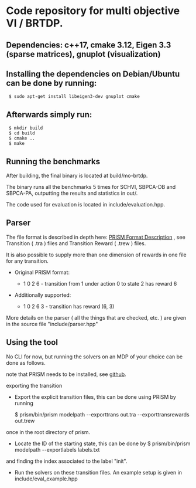 #	Code repository for multi objective VI / BRTDP.
## Dependencies: c++17, cmake 3.12, Eigen 3.3 (sparse matrices), gnuplot (visualization)

## Installing the dependencies on Debian/Ubuntu can be done by running:
	 $ sudo apt-get install libeigen3-dev gnuplot cmake

## Afterwards simply run:
	 $ mkdir build
	 $ cd build
	 $ cmake ..
	 $ make


## Running the benchmarks
After building, the final binary is located at build/mo-brtdp. 

The binary runs all the benchmarks 5 times for SCHVI, SBPCA-DB and SBPCA-PA,
outputting the results and statistics in out/.

The code used for evaluation is located in include/evaluation.hpp.

## Parser

The file format is described in depth here: [PRISM Format Description](https://www.prismmodelchecker.org/manual/Appendices/ExplicitModelFiles)
, see Transition ( .tra ) files and Transition Reward ( .trew ) files. 

It is also possible to supply more than one dimension of rewards in one file for any transition.

* Original PRISM format:
	+ 1 0 2 6 - transition from 1 under action 0 to state 2 has reward 6

* Additionally supported:
	+ 1 0 2 6 3 - transition has reward (6, 3)

More details on the parser ( all the things that are checked, etc. ) are given
in the source file "include/parser.hpp"

## Using the tool

No CLI for now, but running the solvers on an MDP of your choice can be done as
follows.

note that PRISM needs to be installed, see [github](https://github.com/prismmodelchecker/prism).

exporting the transition


* Export the explicit transition files, this can be done using PRISM by
running

    $ prism/bin/prism modelpath --exporttrans out.tra --exporttransrewards out.trew

once in the root directory of prism.

* Locate the ID of the starting state, this can be done by 
    $ prism/bin/prism modelpath --exportlabels labels.txt

and finding the index associated to the label "init".


* Run the solvers on these transition files. An example setup is given in include/eval_example.hpp



